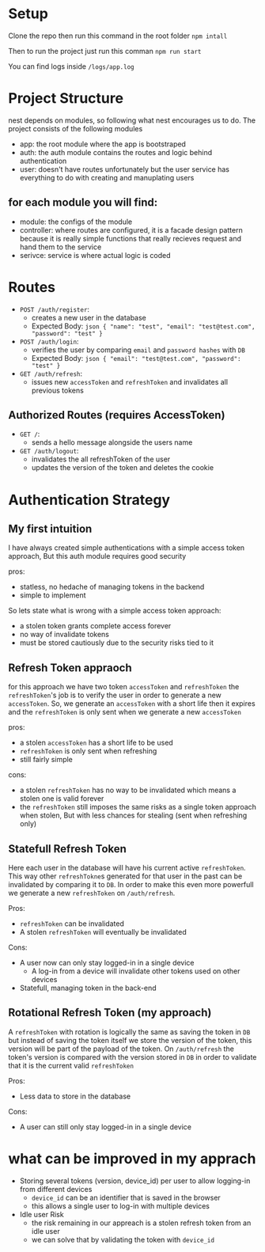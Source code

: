 # Setup

Clone the repo then run this command in the root folder
```npm intall```

Then to run the project just run this comman
```npm run start```

You can find logs inside `/logs/app.log`



# Project Structure
nest depends on modules, so following what nest encourages us to do.
The project consists of the following modules
- app: the root module where the app is bootstraped
- auth: the auth module contains the routes and logic behind authentication
- user: doesn't have routes unfortunately but the user service has everything to do with creating and manuplating users

## for each module you will find:
- module: the configs of the module
- controller: where routes are configured, it is a facade design pattern because it is really simple functions that really recieves request and hand them to the service
- serivce: service is where actual logic is coded


# Routes

- `POST /auth/register`:
  - creates a new user in the database
  - Expected Body: ```json { "name": "test", "email": "test@test.com", "password": "test" }```
- `POST /auth/login`:
  - verifies the user by comparing `email` and `password hashes` with `DB`
  - Expected Body: ```json { "email": "test@test.com", "password": "test" }```
- `GET /auth/refresh`:
  - issues new `accessToken` and `refreshToken` and invalidates all previous tokens


## Authorized Routes (requires AccessToken)
- `GET /`:
  - sends a hello message alongside the users name
- `GET /auth/logout`:
  - invalidates the all refreshToken of the user
  - updates the version of the token and deletes the cookie


# Authentication Strategy
## My first intuition
I have always created simple authentications with a simple access token approach,
But this auth module requires good security

pros:
- statless, no hedache of managing tokens in the backend
- simple to implement

So lets state what is wrong with a simple access token approach:
- a stolen token grants complete access forever
- no way of invalidate tokens
- must be stored cautiously due to the security risks tied to it

## Refresh Token appraoch
for this approach we have two token `accessToken` and `refreshToken`
the `refreshToken`'s job is to verify the user in order to generate a new `accessToken`.
So, we generate an `accessToken` with a short life then it expires and the `refreshToken` is only sent when we generate a new `accessToken`

pros:
- a stolen `accessToken` has a short life to be used
- `refreshToken` is only sent when refreshing
- still fairly simple

cons:
- a stolen `refreshToken` has no way to be invalidated which means a stolen one is valid forever
- the `refreshToken` still imposes the same risks as a single token approach when stolen, But with less chances for stealing (sent when refreshing only)

## Statefull Refresh Token
Here each user in the database will have his current active `refreshToken`.
This way other `refreshTokne`s generated for that user in the past can be invalidated by comparing it to `DB`.
In order to make this even more powerfull we generate a new `refreshToken` on `/auth/refresh`.

Pros:
- `refreshToken` can be invalidated
- A stolen `refreshToken` will eventually be invalidated

Cons:
- A user now can only stay logged-in in a single device
  - A log-in from a device will invalidate other tokens used on other devices 
- Statefull, managing token in the back-end

## Rotational Refresh Token (my approach)
A `refreshToken` with rotation is logically the same as saving the token in `DB` but instead of saving the token itself we store the version of the token, this version will be part of the payload of the token.
On `/auth/refresh` the token's version is compared with the version stored in `DB` in order to validate that it is the current valid `refreshToken`

Pros:
- Less data to store in the database

Cons:
- A user can still only stay logged-in in a single device


# what can be improved in my apprach

- Storing several tokens (version, device_id) per user to allow logging-in from different devices
  - `device_id` can be an identifier that is saved in the browser
  - this allows a single user to log-in with multiple devices
- Idle user Risk
  - the risk remaining in our appreach is a stolen refresh token from an idle user
  - we can solve that by validating the token with `device_id`

